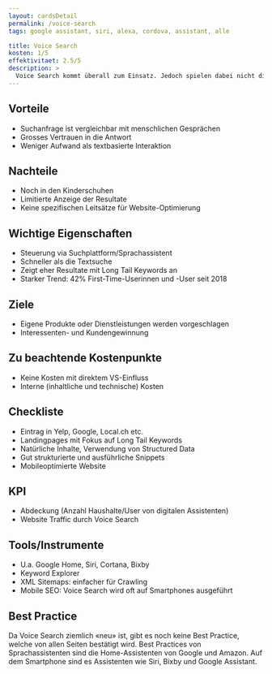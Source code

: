 ```yaml
---
layout: cardsDetail
permalink: /voice-search
tags: google assistant, siri, alexa, cordova, assistant, alle

title: Voice Search
kosten: 1/5
effektivitaet: 2.5/5
description: >
  Voice Search kommt überall zum Einsatz. Jedoch spielen dabei nicht die Smartphones die wichtigste Rolle, sondern die Home-Assistenten wie Google Home, Alexa oder Microsoft Cortana. Bei der Suche werden keine Keywords verwendet, sondern ganze Sätze. Die Sätze haben eine Struktur wie bei zwischenmenschlichen Gesprächen. Dabei wird den angezeigten Resultaten grosses Vertrauen geschenkt. Die Technologie verbessert sich laufend. Zurzeit liegt die Word Recognition Accuracy bei 90%.
---
```


## Vorteile

- Suchanfrage ist vergleichbar mit menschlichen Gesprächen
- Grosses Vertrauen in die Antwort
- Weniger Aufwand als textbasierte Interaktion

## Nachteile

- Noch in den Kinderschuhen
- Limitierte Anzeige der Resultate
- Keine spezifischen Leitsätze für Website-Optimierung

## Wichtige Eigenschaften

- Steuerung via Suchplattform/Sprachassistent
- Schneller als die Textsuche
- Zeigt eher Resultate mit Long Tail Keywords an
- Starker Trend: 42% First-Time-Userinnen und -User seit 2018

## Ziele

- Eigene Produkte oder Dienstleistungen werden vorgeschlagen
- Interessenten- und Kundengewinnung

## Zu beachtende Kostenpunkte

- Keine Kosten mit direktem VS-Einfluss
- Interne (inhaltliche und technische) Kosten

## Checkliste

- Eintrag in Yelp, Google, Local.ch etc.
- Landingpages mit Fokus auf Long Tail Keywords
- Natürliche Inhalte, Verwendung von Structured Data
- Gut strukturierte und ausführliche Snippets
- Mobileoptimierte Website

## KPI

- Abdeckung (Anzahl Haushalte/User von digitalen Assistenten)
- Website Traffic durch Voice Search

## Tools/Instrumente

- U.a. Google Home, Siri, Cortana, Bixby
- Keyword Explorer
- XML Sitemaps: einfacher für Crawling
- Mobile SEO: Voice Search wird oft auf Smartphones ausgeführt

## Best Practice

Da Voice Search ziemlich «neu» ist, gibt es noch keine Best Practice, welche von allen Seiten bestätigt wird. Best Practices von Sprachassistenten sind die Home-Assistenten von Google und Amazon. Auf dem Smartphone sind es Assistenten wie Siri, Bixby und Google Assistant.
